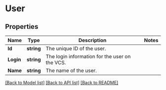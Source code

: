 # User

## Properties

Name | Type | Description | Notes
------------ | ------------- | ------------- | -------------
**Id** | **string** | The unique ID of the user. | 
**Login** | **string** | The login information for the user on the VCS. | 
**Name** | **string** | The name of the user. | 

[[Back to Model list]](../README.md#documentation-for-models) [[Back to API list]](../README.md#documentation-for-api-endpoints) [[Back to README]](../README.md)



